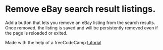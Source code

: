 # Remove eBay search result listings.

Add a button that lets you remove an eBay listing from the search results. Once removed, the listing is saved and will be persistently removed even if the page is reloaded or exited. 

Made with the help of a freeCodeCamp [tutorial](https://www.youtube.com/watch?v=0n809nd4Zu4&ab_channel=freeCodeCamp.org)

